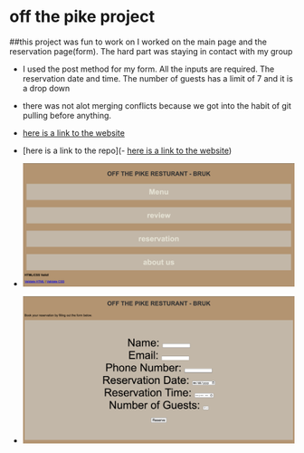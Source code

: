 # off the pike  project  

##this project was fun to work on I worked on the main page and the reservation page(form). The hard part was staying in contact with my group

- I used the post method for my form. All the inputs are required. The reservation date and time. The number of guests has a limit of 7 and it is a drop down

- there was not alot merging conflicts because we got into the habit of git pulling before anything.

-  [here is a link to the website](https://brukkahs.github.io/ACC_website/)
-  [here is a link to the repo](-  [here is a link to the website](https://brukkahs.github.io/ACC_website/))
-  ![home page](screen1.png)
-  ![reservation page](screen.png)
